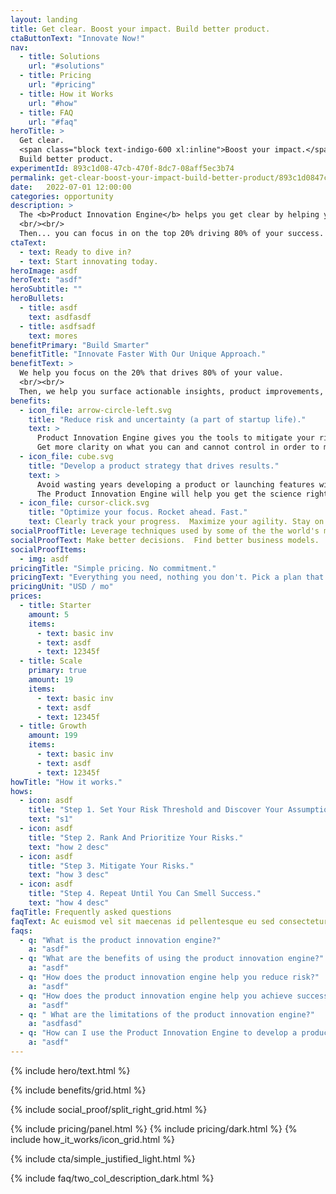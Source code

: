 ```yaml
---
layout: landing
title: Get clear. Boost your impact. Build better product.
ctaButtonText: "Innovate Now!"
nav:
  - title: Solutions
    url: "#solutions"
  - title: Pricing
    url: "#pricing"
  - title: How it Works
    url: "#how"
  - title: FAQ
    url: "#faq"
heroTitle: >
  Get clear.  
  <span class="block text-indigo-600 xl:inline">Boost your impact.</span>
  Build better product.
experimentId: 893c1d08-47cb-470f-8dc7-08aff5ec3b74
permalink: get-clear-boost-your-impact-build-better-product/893c1d0847cb470f8dc708aff5ec3b74/
date:   2022-07-01 12:00:00
categories: opportunity
description: >
  The <b>Product Innovation Engine</b> helps you get clear by helping you ask the hard questions about your customer, product, and market assumptions.  
  <br/><br/>
  Then... you can focus in on the top 20% driving 80% of your success.
ctaText:
  - text: Ready to dive in?
  - text: Start innovating today.
heroImage: asdf
heroText: "asdf"
heroSubtitle: ""
heroBullets:
  - title: asdf
    text: asdfasdf
  - title: asdfsadf
    text: mores
benefitPrimary: "Build Smarter"
benefitTitle: "Innovate Faster With Our Unique Approach."
benefitText: >
  We help you focus on the 20% that drives 80% of your value. 
  <br/><br/>
  Then, we help you surface actionable insights, product improvements, or pivot points.
benefits:
  - icon_file: arrow-circle-left.svg
    title: "Reduce risk and uncertainty (a part of startup life)."
    text: > 
      Product Innovation Engine gives you the tools to mitigate your riskiest assumptions. <br/><br/>
      Get more clarity on what you can and cannot control in order to make better decisions.
  - icon_file: cube.svg
    title: "Develop a product strategy that drives results."
    text: >
      Avoid wasting years developing a product or launching features without success. <br/><br/>
      The Product Innovation Engine will help you get the science right and turn your product idea into the powerhouse it deserves to be.
  - icon_file: cursor-click.svg
    title: "Optimize your focus. Rocket ahead. Fast."
    text: Clearly track your progress.  Maximize your agility. Stay on top of what matters. <br/><br/>With the Product Innovation Engine, you stay organized and see your progress towards success.
socialProofTitle: Leverage techniques used by some of the the world's most successful startups
socialProofText: Make better decisions.  Find better business models.  Improve customer value, fit, and retention. <br /><br /> These are just some of the ways the <strong>Product Innovation Engine</strong> helps you to build a successful business.
socialProofItems: 
  - img: asdf
pricingTitle: "Simple pricing. No commitment."
pricingText: "Everything you need, nothing you don't. Pick a plan that best suits your business."
pricingUnit: "USD / mo"
prices:
  - title: Starter
    amount: 5
    items:
      - text: basic inv
      - text: asdf
      - text: 12345f
  - title: Scale
    primary: true
    amount: 19
    items:
      - text: basic inv
      - text: asdf
      - text: 12345f
  - title: Growth
    amount: 199
    items:
      - text: basic inv
      - text: asdf
      - text: 12345f
howTitle: "How it works."
hows:
  - icon: asdf
    title: "Step 1. Set Your Risk Threshold and Discover Your Assumptions."
    text: "s1"
  - icon: asdf
    title: "Step 2. Rank And Prioritize Your Risks."
    text: "how 2 desc"
  - icon: asdf
    title: "Step 3. Mitigate Your Risks."
    text: "how 3 desc"
  - icon: asdf
    title: "Step 4. Repeat Until You Can Smell Success."
    text: "how 4 desc"
faqTitle: Frequently asked questions
faqText: Ac euismod vel sit maecenas id pellentesque eu sed consectetur. Malesuada adipiscing sagittis vel nulla nec. Urna, sed a lectus elementum blandit et.
faqs:
  - q: "What is the product innovation engine?"
    a: "asdf"
  - q: "What are the benefits of using the product innovation engine?"
    a: "asdf"
  - q: "How does the product innovation engine help you reduce risk?"
    a: "asdf"
  - q: "How does the product innovation engine help you achieve success?"
    a: "asdf"
  - q: " What are the limitations of the product innovation engine?"
    a: "asdfasd"
  - q: "How can I use the Product Innovation Engine to develop a product strategy that drives results?"
    a: "asdf"
---
```




{% include hero/text.html %}

<a id="solutions" />
{% include benefits/grid.html %}

{% include social_proof/split_right_grid.html %}

<a id="pricing" />
{% include pricing/panel.html %}
{% include  pricing/dark.html %}

<a id="how" />
{% include how_it_works/icon_grid.html %}

{% include cta/simple_justified_light.html %}

<a id="faq" />
{% include faq/two_col_description_dark.html %}


